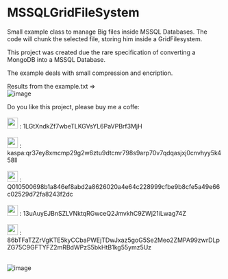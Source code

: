 # MSSQLGridFileSystem

Small example class to manage Big files inside MSSQL Databases.
The code will chunk the selected file, storing him inside a GridFilesystem.

This project was created due the rare specification of converting a MongoDB into a MSSQL Database.

The example deals with small compression and encription.

Results from the example.txt =>
<br>
![image](https://github.com/DevSoftDOTSoft/MSSQLGridFileSystem/assets/20584447/a325aaf2-4cd1-436b-94c0-501a24453bd9)
<br>

Do you like this project, please buy me a coffe:
<br><br>
<img src="https://github.com/DevSoftDOTSoft/MSSQLGridFileSystem/assets/20584447/b298d7f1-b601-4dfc-bd17-3a72ce04df18" width="25px" height="25px"> : 1LGtXndkZf7wbeTLKGVsYL6PaVPBrf3MjH
<br><br>
<img src="https://github.com/DevSoftDOTSoft/MSSQLGridFileSystem/assets/20584447/906a1914-c732-4d70-b943-b9ef4a63e7b3" width="25px" height="25px"> : kaspa:qr37ey8xmcmp29g2w6ztu9dtcmr798s9arp70v7qdqasjxj0cnvhyy5k458ll
<br><br>
<img src="https://github.com/DevSoftDOTSoft/MSSQLGridFileSystem/assets/20584447/152b6ab0-10df-420a-a66c-edda28d0621e" width="25px" height="25px"> : Q010500698b1a846ef8abd2a8626020a4e64c228999cfbe9b8cfe5a49e66c02529d72fa8243f2dc
<br><br>
<img src="https://github.com/DevSoftDOTSoft/MSSQLGridFileSystem/assets/20584447/3e0dce6a-3398-4fc9-8b8f-7355fca7c84d" width="25px" height="25px"> : 13uAuyEJBnSZLVNktqRGwceQ2JmvkhC9ZWj21iLwag74Z
<br><br>
<img src="https://github.com/DevSoftDOTSoft/MSSQLGridFileSystem/assets/20584447/858f6031-3250-47a2-8447-f5291373fdd9" width="25px" height="25px"> : 86bTFaTZZrVgKTE5kyCCbaPWEjTDwJxaz5goG5Se2Meo2ZMPA99zwrDLpZG75C9GFTYFZ2mRBdWPzS5bkHtB1kg55ymz5Uz
<br><br>


![image]()
